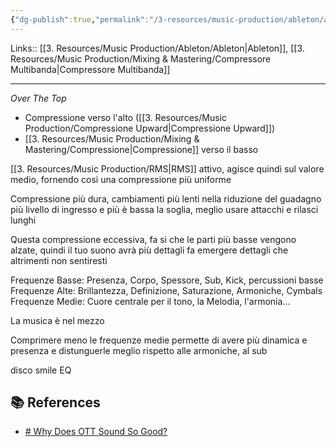 ```yaml
---
{"dg-publish":true,"permalink":"/3-resources/music-production/ableton/ableton-ott-multibanda/"}
---
```


Links:: [[3. Resources/Music Production/Ableton/Ableton\|Ableton]], [[3. Resources/Music Production/Mixing & Mastering/Compressore Multibanda\|Compressore Multibanda]]

---
_Over The Top_


- Compressione verso l'alto ([[3. Resources/Music Production/Compressione Upward\|Compressione Upward]])
- [[3. Resources/Music Production/Mixing & Mastering/Compressione\|Compressione]] verso il basso


[[3. Resources/Music Production/RMS\|RMS]] attivo, agisce quindi sul valore medio, fornendo cosi una compressione più uniforme 

Compressione più dura, cambiamenti più lenti nella riduzione del guadagno
più livello di ingresso e più è bassa la soglia, meglio usare attacchi e rilasci lunghi 

Questa compressione eccessiva, fa si che le parti più basse vengono alzate, quindi il tuo suono avrà più dettagli
fa emergere dettagli che altrimenti non sentiresti

Frequenze Basse: Presenza, Corpo, Spessore, Sub, Kick, percussioni basse
Frequenze Alte: Brillantezza, Definizione, Saturazione, Armoniche, Cymbals
Frequenze Medie: Cuore centrale per il tono, la Melodia, l'armonia...

La musica è nel mezzo

Comprimere meno le frequenze medie permette di avere più dinamica e presenza e distunguerle meglio rispetto alle armoniche, al sub 

disco smile EQ


## 📚 References

- [# Why Does OTT Sound So Good?](https://youtu.be/VhLB5GoLBLM)